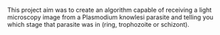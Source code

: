 This project aim was to create an algorithm capable of receiving a light microscopy image from a Plasmodium knowlesi parasite and telling you which stage that parasite was in (ring, trophozoite or schizont).
